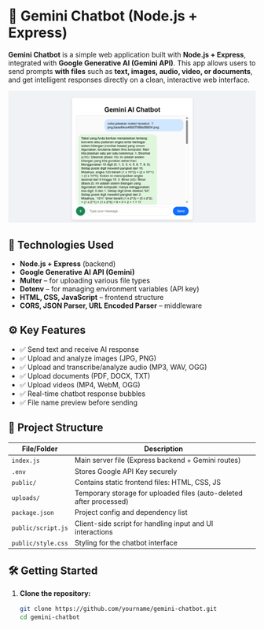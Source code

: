 # 🤖 Gemini Chatbot (Node.js + Express)

**Gemini Chatbot** is a simple web application built with **Node.js + Express**, integrated with **Google Generative AI (Gemini API)**. This app allows users to send prompts **with files** such as **text, images, audio, video, or documents**, and get intelligent responses directly on a clean, interactive web interface.

![Preview](Assets/implementasi.png)



## 🚀 Technologies Used

- **Node.js + Express** (backend)
- **Google Generative AI API (Gemini)**
- **Multer** – for uploading various file types
- **Dotenv** – for managing environment variables (API key)
- **HTML, CSS, JavaScript** – frontend structure
- **CORS, JSON Parser, URL Encoded Parser** – middleware


## ⚙️ Key Features

- ✅ Send text and receive AI response  
- ✅ Upload and analyze images (JPG, PNG)  
- ✅ Upload and transcribe/analyze audio (MP3, WAV, OGG)  
- ✅ Upload documents (PDF, DOCX, TXT)  
- ✅ Upload videos (MP4, WebM, OGG)  
- ✅ Real-time chatbot response bubbles  
- ✅ File name preview before sending  



## 📁 Project Structure

| File/Folder         | Description                                                              |
|---------------------|---------------------------------------------------------------------------
| `index.js`          | Main server file (Express backend + Gemini routes)                       |
| `.env`              | Stores Google API Key securely                                           |
| `public/`           | Contains static frontend files: HTML, CSS, JS                            |
| `uploads/`          | Temporary storage for uploaded files (auto-deleted after processed)      |
| `package.json`      | Project config and dependency list                                       |
| `public/script.js`  | Client-side script for handling input and UI interactions                |
| `public/style.css`  | Styling for the chatbot interface                                        |



## 🛠️ Getting Started

1. **Clone the repository:**
   ```bash
   git clone https://github.com/yourname/gemini-chatbot.git
   cd gemini-chatbot





